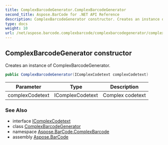 ```yaml
---
title: ComplexBarcodeGenerator.ComplexBarcodeGenerator
second_title: Aspose.BarCode for .NET API Reference
description: ComplexBarcodeGenerator constructor. Creates an instance of ComplexBarcodeGenerator
type: docs
weight: 10
url: /net/aspose.barcode.complexbarcode/complexbarcodegenerator/complexbarcodegenerator/
---
```

## ComplexBarcodeGenerator constructor

Creates an instance of ComplexBarcodeGenerator.

```csharp
public ComplexBarcodeGenerator(IComplexCodetext complexCodetext)
```

| Parameter | Type | Description |
| --- | --- | --- |
| complexCodetext | IComplexCodetext | Complex codetext |

### See Also

* interface [IComplexCodetext](../../icomplexcodetext/)
* class [ComplexBarcodeGenerator](../)
* namespace [Aspose.BarCode.ComplexBarcode](../../../aspose.barcode.complexbarcode/)
* assembly [Aspose.BarCode](../../../)


